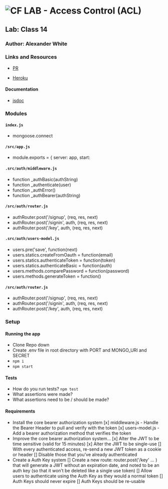 ![CF](http://i.imgur.com/7v5ASc8.png) LAB - Access Control (ACL)
=================================================

## Lab: Class 14

### Author: Alexander White

### Links and Resources
* [PR]()

* [Heroku]()

#### Documentation
* [jsdoc](./docs/index.html)

### Modules
#### `index.js`
* mongoose.connect

#### `/src/app.js`
* module.exports = { server: app, start:

#### `.src/auth/middleware.js`
* function _authBasic(authString)
* function _authenticate(user)
* function _authError()
* function _authBearer(authString)

#### `/src/auth/router.js`
* authRouter.post('/signup', (req, res, next)
* authRouter.post('/signin', auth, (req, res, next)
* authRouter.post('/key', auth, (req, res, next)

#### `.src/auth/users-model.js`
* users.pre('save', function(next)
* users.statics.createFromOauth = function(email)
* users.statics.authenticateToken = function(token)
* users.statics.authenticateBasic = function(auth)
* users.methods.comparePassword = function(password)
* users.methods.generateToken = function()

#### `/src/auth/router.js`
* authRouter.post('/signup', (req, res, next)
* authRouter.post('/signin', auth, (req, res, next)
* authRouter.post('/key', auth, (req, res, next)


### Setup

#### Running the app
* Clone Repo down
* Create .env file in root directory with PORT and MONGO_URI and SECRET
* `npm i` 
* `npm start`
  
#### Tests
* How do you run tests? `npm test`
* What assertions were made? 
* What assertions need to be / should be made? 

#### Requirements
* Install the core bearer authorization system
  [x] middleware.js - Handle the Bearer Header to pull and verify with the token
  [x] users-model.js - Add a bearer authorization method that verifies the token
* Improve the core bearer authorization system…
  [x] Alter the JWT to be time sensitive (valid for 15 minutes)
  [x] Alter the JWT to be single-use
    [] With every authenticated access, re-send a new JWT token as a cookie or header
    [] Disable those that you’ve already authenticated
* Create a Auth Key system
  [] Create a new route: router.post('/key' ... ) that will generate a JWT without an expiration date, and noted to be an auth key (so that it won’t be deleted like a single use token)
  [] Allow users to authenticate using the Auth Key as they would a normal token
  [] Auth Keys should never expire
  [] Auth Keys should be re-usable